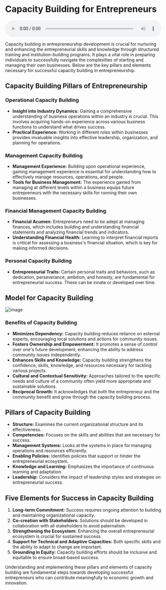 # Capacity Building for Entrepreneurs

<audio controls style="width: 100%;">
  <source src="../../../../../audio/4th_sem/ED/Unit-1 Introduction to Entrepreneurship/1.p Capacity Building for Entrepreneurs.mp3" type="audio/mpeg">
  Your browser does not support the audio element.
</audio>


Capacity building in entrepreneurship development is crucial for nurturing and enhancing the entrepreneurial skills and knowledge through structured training and institution-building programs. It plays a vital role in preparing individuals to successfully navigate the complexities of starting and managing their own businesses. Below are the key pillars and elements necessary for successful capacity building in entrepreneurship.

## Capacity Building Pillars of Entrepreneurship

### Operational Capacity Building
- **Insight into Industry Dynamics:** Gaining a comprehensive understanding of business operations within an industry is crucial. This involves acquiring hands-on experience across various business functions to understand what drives success.
- **Practical Experience:** Working in different roles within businesses provides invaluable insights into effective leadership, organization, and planning for operations.

### Management Capacity Building
- **Management Experience:** Building upon operational experience, gaining management experience is essential for understanding how to effectively manage resources, operations, and people.
- **Tools for Business Management:** The experience gained from managing at different levels within a business equips future entrepreneurs with the necessary skills for running their own businesses.

### Financial Management Capacity Building
- **Financial Acumen:** Entrepreneurs need to be adept at managing finances, which includes building and understanding financial statements and analyzing financial trends and indicators.
- **Understanding Financial Health:** Learning to interpret financial reports is critical for assessing a business's financial situation, which is key for making informed decisions.

### Personal Capacity Building
- **Entrepreneurial Traits:** Certain personal traits and behaviors, such as dedication, perseverance, ambition, and honesty, are fundamental for entrepreneurial success. These can be innate or developed over time.

## Model for Capacity Building

![image](https://github.com/Collegehive/Notes/assets/159722383/6a0d0a55-708b-4fce-9e13-8b2913d2e4aa)


### Benefits of Capacity Building
- **Minimizes Dependency:** Capacity building reduces reliance on external experts, encouraging local solutions and actions for community issues.
- **Fosters Ownership and Empowerment:** It promotes a sense of control over one's future development, enhancing the ability to address community issues independently.
- **Enhances Skills and Knowledge:** Capacity building strengthens the confidence, skills, knowledge, and resources necessary for tackling various projects.
- **Cultural and Contextual Sensitivity:** Approaches tailored to the specific needs and culture of a community often yield more appropriate and sustainable solutions.
- **Reciprocal Growth:** It acknowledges that both the entrepreneur and the community benefit and grow through the capacity building process.

## Pillars of Capacity Building
- **Structure:** Examines the current organizational structure and its effectiveness.
- **Competencies:** Focuses on the skills and abilities that are necessary for success.
- **Management Systems:** Looks at the systems in place for managing operations and resources efficiently.
- **Enabling Policies:** Identifies policies that support or hinder the entrepreneurial ecosystem.
- **Knowledge and Learning:** Emphasizes the importance of continuous learning and adaptation.
- **Leadership:** Considers the impact of leadership styles and strategies on entrepreneurial success.

## Five Elements for Success in Capacity Building
1. **Long-term Commitment:** Success requires ongoing attention to building and maintaining organizational capacity.
2. **Co-creation with Stakeholders:** Solutions should be developed in collaboration with all stakeholders to avoid paternalism.
3. **Strengthening the Ecosystem:** Enhancing the overall entrepreneurial ecosystem is crucial for sustained success.
4. **Support for Technical and Adaptive Capacities:** Both specific skills and the ability to adapt to change are important.
5. **Grounding in Equity:** Capacity building efforts should be inclusive and equitable to ensure broad-based success.

Understanding and implementing these pillars and elements of capacity building are fundamental steps towards developing successful entrepreneurs who can contribute meaningfully to economic growth and innovation.
